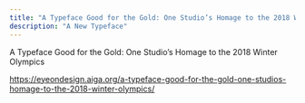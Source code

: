 ```yaml
---
title: "A Typeface Good for the Gold: One Studio’s Homage to the 2018 Winter Olympics"
description: "A New Typeface"
---
```


A Typeface Good for the Gold: One Studio’s Homage to the 2018 Winter Olympics


https://eyeondesign.aiga.org/a-typeface-good-for-the-gold-one-studios-homage-to-the-2018-winter-olympics/
